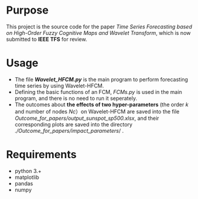 # Purpose
This project is the source code for the paper *Time Series Forecasting based on High-Order Fuzzy Cognitive Maps and Wavelet Transform*, which is now submitted to **IEEE TFS** for review.


# Usage
- The file ***Wavelet_HFCM.py*** is the main program to perform forecasting time series by using Wavelet-HFCM.
- Defining the basic functions of an FCM, *FCMs.py* is used in the main program, and there is no need to run it seperately.
- The outcomes about **the effects of two hyper-parameters** (the order *k* and number of nodes *Nc*）on Wavelet-HFCM are saved into the file *Outcome_for_papers/output_sunspot_sp500.xlsx*, and their corresponding plots are saved into the directory *./Outcome_for_papers/impact_parameters*/  .


# Requirements
- python 3.+
- matplotlib
- pandas
- numpy

